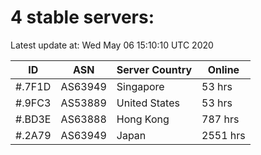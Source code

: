 # 4 stable servers:

Latest update at: Wed May 06 15:10:10 UTC 2020

| ID | ASN | Server Country | Online |
| -- | --- | -------------- | ------ |
| #.7F1D | AS63949 | Singapore | 53 hrs |
| #.9FC3 | AS53889 | United States | 53 hrs |
| #.BD3E | AS63888 | Hong Kong | 787 hrs |
| #.2A79 | AS63949 | Japan | 2551 hrs |

